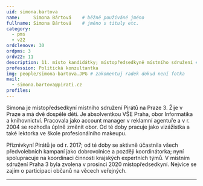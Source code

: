 ```yaml
---
uid: simona.bartova
name:     Simona Bártová  	# běžně používáné jméno
fullname: Simona Bártová  	# jméno s tituly etc.
category:
  - pms
  - v22
ordclenove: 30
ordpms: 3
ordv22: 11
description: 11. místo kandidátky; místopředsedkyně místního sdružení # zobrazuje se v lide
profession: Politická konzultantka
img: people/simona-bartova.JPG # zakomentuj radek dokud není fotka
mail:
  - simona.bartova@pirati.cz
profiles:
---
```


Simona je místopředsedkyní místního sdružení Pirátů na Praze 3. Žije v Praze a má dvě dospělé děti. Je absolventkou VŠE Praha, obor Informatika a knihovnictví. Pracovala jako account manager v reklamní agentuře a v r. 2004 se rozhodla úplně změnit obor. Od té doby pracuje jako vizážistka a také lektorka ve škole profesionálního makeupu.

Příznivkyní Pirátů je od r. 2017; od té doby se aktivně účastnila všech předvolebních kampaní jako dobrovolnice a později koordinátorka; nyní spolupracuje na koordinaci činnosti krajských expertních týmů. V místním sdružení Praha 3 byla zvolena v prosinci 2020 místopředsedkyní. Nejvíce se zajím o participaci občanů na věcech veřejných.

---
